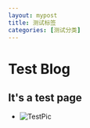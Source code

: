 ```yaml
---
layout: mypost
title: 测试标签
categories: [测试分类]
---
```


# Test Blog

## It's a test page

- ![TestPic](share.jpg)

